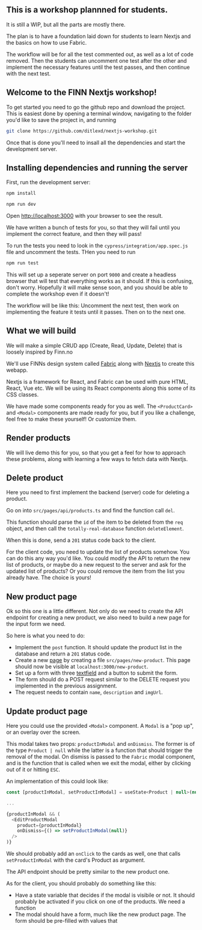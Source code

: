 
## This is a workshop plannned for students.

It is still a WIP, but all the parts are mostly there. 

The plan is to have a foundation laid down for students to learn Nextjs and the basics on how to use Fabric.

The workflow will be for all the test commented out, as well as a lot of code removed. Then the students can uncomment
one test after the other and implement the necessary features until the test passes, and then continue with the next test.


## Welcome to the FINN Nextjs workshop!

To get started you need to go the github repo and download the project.
This is easiest done by opening a terminal window, navigating to the folder you'd like to save the project in,
and running 
```bash
git clone https://github.com/ditlexd/nextjs-workshop.git
```

Once that is done you'll need to insall all the dependencies and start the development server.

## Installing dependencies and running the server

First, run the development server:

```bash
npm install

npm run dev
```


Open [http://localhost:3000](http://localhost:3000) with your browser to see the result.

We have written a bunch of tests for you, so that they will fail until you implement the correct feature,
and then they will pass!

To run the tests you need to look in the `cypress/integration/app.spec.js` file and uncomment the tests.
THen you need to run
```bash
npm run test
```

This will set up a seperate server on port `9000` and create a headless browser that will test that everything
works as it should. If this is confusing, don't worry. Hopefully it will make sense soon, and you should be able
to complete the workshop even if it doesn't! 

The workflow will be like this: Uncomment the next test, then work on implementing the feature it tests until it passes.
Then on to the next one.

## What we will build

We will make a simple CRUD app (Create, Read, Update, Delete) that is loosely inspired by Finn.no

We'll use FINNs design system called [Fabric](https://www.fabric-ds.io/) along with [Nextjs](https://nextjs.org/) to create this webapp.

Nextjs is a framework for React, and Fabric can be used with pure HTML, React, Vue etc. We will be using its React components along this
some of its CSS classes. 

We have made some components ready for you as well. The `<ProductCard>` and `<Modal>` components are 
made ready for you, but if you like a challenge, feel free to make these yourself! Or customize them.

## Render products

We will live demo this for you, so that you get a feel for how to approach these problems, along with learning a few ways
to fetch data with Nextjs. 

## Delete product

Here you need to first implement the backend (server) code for deleting a product. 

Go on into `src/pages/api/products.ts` and find the function call `del`. 

This function should parse the `id` of the item to be deleted from the `req` object, and then call the `totally-real-database` 
function `deleteElement`.

When this is done, send a `201` status code back to the client.

For the client code, you need to update the list of products somehow. You can do this any way you'd like. You could
modify the API to return the new list of products, or maybe do a new
request to the server and ask for the updated list of products?
Or you could remove the item from the list you already have. The choice is yours! 

## New product page

Ok so this one is a little different. Not only do we need to create the API endpoint for creating a new product, we also
need to build a new page for the input form we need. 

So here is what you need to do: 
- Implement the `post` function. It should update the product list in the database and return a `201` status code. 
- Create a new [page](https://nextjs.org/docs/basic-features/pages) by creating a file `src/pages/new-product`. This page should now be visible at `localhost:3000/new-product`.
- Set up a form with three [textfield](https://react.fabric-ds.io/textfield) and a button to submit the form.
- The form should do a POST request similar to the DELETE request you implemented in the previous assignment.
- The request needs to contain `name`, `description` and `imgUrl`. 


## Update product page

Here you could use the provided `<Modal>` component. A `Modal` is a "pop up", or an overlay over the screen.

This modal takes two props: `productInModal` and `onDismiss`. The former is of the type `Product | null` while the latter
is a function that should trigger the removal of the modal. 
On dismiss is passed to the `Fabric` modal component, and is the function that is called when we exit the modal, either
by clicking out of it or hitting `ESC`.


An implementation of this could look like: 

```js
const [productInModal, setProductInModal] = useState<Product | null>(null);

...

{productInModal && (
  <EditProductModal
    product={productInModal}
    onDismiss={() => setProductInModal(null)}
  />
)}
```

We should probably add an `onClick` to the cards as well, one that calls `setProductInModal` with the card's Product as
argument. 

The API endpoint should be pretty similar to the new product one.

As for the client, you should probably do something like this:
- Have a state variable that decides if the modal is visibile or not. It should probably be activated if you click on
one of the products. We need a function 
- The modal should have a form, much like the new product page. The form should be pre-filled with values that 


